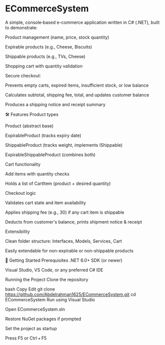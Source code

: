 # ECommerceSystem
A simple, console‑based e-commerce application written in C# (.NET), built to demonstrate:

Product management (name, price, stock quantity)

Expirable products (e.g., Cheese, Biscuits)

Shippable products (e.g., TVs, Cheese)

Shopping cart with quantity validation

Secure checkout:

Prevents empty carts, expired items, insufficient stock, or low balance

Calculates subtotal, shipping fee, total, and updates customer balance

Produces a shipping notice and receipt summary

🛠️ Features
Product types

Product (abstract base)

ExpirableProduct (tracks expiry date)

ShippableProduct (tracks weight, implements IShippable)

ExpirableShippableProduct (combines both)

Cart functionality

Add items with quantity checks

Holds a list of CartItem (product + desired quantity)

Checkout logic

Validates cart state and item availability

Applies shipping fee (e.g., 30) if any cart item is shippable

Deducts from customer's balance, prints shipment notice & receipt

Extensibility

Clean folder structure: Interfaces, Models, Services, Cart

Easily extendable for non-expirable or non-shippable products

🚀 Getting Started
Prerequisites
.NET 6.0+ SDK (or newer)

Visual Studio, VS Code, or any preferred C# IDE

Running the Project
Clone the repository

bash
Copy
Edit
git clone https://github.com/Abdelrahman1625/ECommerceSystem.git
cd ECommerceSystem
Run using Visual Studio

Open ECommerceSystem.sln

Restore NuGet packages if prompted

Set the project as startup

Press F5 or Ctrl + F5
